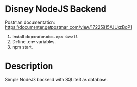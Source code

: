 # Disney NodeJS Backend

Postman documentation: https://documenter.getpostman.com/view/17225815/UUxzBoP1

1. Install dependencies. ```npm intall```
2. Define .env variables.
3. npm start.

# Description

Simple NodeJS backend with SQLite3 as database.